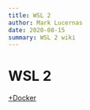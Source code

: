 ```yaml
---
title: WSL 2
author: Mark Lucernas
date: 2020-08-15
summary: WSL 2 wiki
---
```



# WSL 2

[+Docker](docker)

